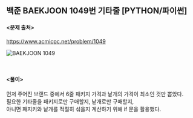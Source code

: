## 백준 BAEKJOON 1049번 기타줄 [PYTHON/파이썬]

#### <문제 출처><br>
https://www.acmicpc.net/problem/1049

![BAEKJOON 1049](https://blog.kakaocdn.net/dn/v97b2/btrPoxu6WEU/K64kkchiFH8gMoZn4WBsI1/img.png)

<br>

#### <풀이><br>

먼저 주어진 브랜드 중에서 6줄 패키지 가격과 낱개의 가격이 최소인 것만 뽑았다.  
필요한 기타줄을 패키지로만 구매할지, 낱개로만 구매할지,  
아니면 패지키와 낱개를 적절히 섞을지 계산하기 위해 if 문을 활용했다.  